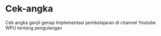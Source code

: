 # Cek-angka
Cek angka ganjil genap
Implementasi pembelajaran di channel Youtube WPU tentang pengulangan
